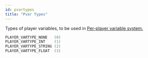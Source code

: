 ```yaml
---
id: pvartypes
title: "Pvar Types"
---
```


Types of player variables, to be used in
[Per-player variable system.](../tutorials/perplayervariablesystem)

```c
PLAYER_VARTYPE_NONE   (0)
PLAYER_VARTYPE_INT    (1)
PLAYER_VARTYPE_STRING (2)
PLAYER_VARTYPE_FLOAT  (3)
```
